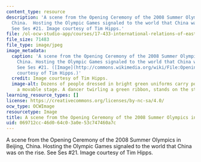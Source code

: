 ```yaml
---
content_type: resource
description: 'A scene from the Opening Ceremony of the 2008 Summer Olympics in Beijing,
  China.  Hosting the Olympic Games signaled to the world that China was on the rise.
  See Ses #21. Image courtesy of Tim Hipps.'
file: /ol-ocw-studio-app/courses/17-433-international-relations-of-east-asia-spring-2011/069712cc46d064c03a0e53c747460a7c_17-433s11.jpg
file_size: 71483
file_type: image/jpeg
image_metadata:
  caption: 'A scene from the Opening Ceremony of the 2008 Summer Olympics in Beijing,
    China. Hosting the Olympic Games signaled to the world that China was on the rise.
    See Ses #21. ([Image](http://commons.wikimedia.org/wiki/File:Opening_ceremony_of_the_2008_Olympic_Games_in_Beijing,_China,_Aug._8,_2008.JPG)
    courtesy of Tim Hipps.)'
  credit: Image courtesy of Tim Hipps.
  image-alt: Dozens of people dressed in bright green uniforms carry poles that support
    a movable stage. A dancer twirling a green ribbon, stands on the stage.
learning_resource_types: []
license: https://creativecommons.org/licenses/by-nc-sa/4.0/
ocw_type: OCWImage
resourcetype: Image
title: A scene from the Opening Ceremony of the 2008 Summer Olympics in Beijing, China
uid: 069712cc-46d0-64c0-3a0e-53c747460a7c
---
```

A scene from the Opening Ceremony of the 2008 Summer Olympics in Beijing, China.  Hosting the Olympic Games signaled to the world that China was on the rise. See Ses #21. Image courtesy of Tim Hipps.